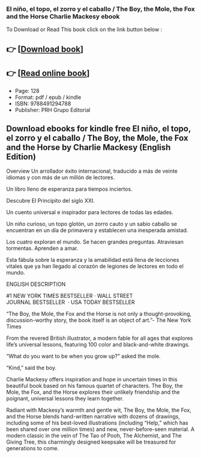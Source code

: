 ### El niño, el topo, el zorro y el caballo / The Boy, the Mole, the Fox and the Horse Charlie Mackesy ebook

To Download or Read This book click on the link button below :

## 👉  [**[Download book](http://filesbooks.info/download.php?group=book&from=github.com&id=588947&lnk=1064 "Download book")**]

## 👉  [**[Read online book](http://filesbooks.info/download.php?group=book&from=github.com&id=588947&lnk=1064 "Read online book")**]


* Page: 128
* Format: pdf / epub / kindle
* ISBN: 9788491294788
* Publisher: PRH Grupo Editorial



## Download ebooks for kindle free El niño, el topo, el zorro y el caballo / The Boy, the Mole, the Fox and the Horse by Charlie Mackesy (English Edition)


Overview
Un arrollador éxito internacional, traducido a más de veinte idiomas y con más de un millón de lectores.

Un libro lleno de esperanza para tiempos inciertos.

Descubre El Principito del siglo XXI.

Un cuento universal e inspirador para lectores de todas las edades.

 Un niño curioso, un topo glotón, un zorro cauto y un sabio caballo se encuentran en un día de primavera y establecen una inesperada amistad.

 Los cuatro exploran el mundo.
 Se hacen grandes preguntas.
 Atraviesan tormentas.
 Aprenden a amar.

 Esta fábula sobre la esperanza y la amabilidad está llena de lecciones vitales que ya han llegado al corazón de legiones de lectores en todo el mundo.

ENGLISH DESCRIPTION

#1 NEW YORK TIMES BESTSELLER · WALL STREET JOURNAL BESTSELLER  · USA TODAY BESTSELLER

“The Boy, the Mole, the Fox and the Horse is not only a thought-provoking, discussion-worthy story, the book itself is an object of art.”- The New York Times

 From the revered British illustrator, a modern fable for all ages that explores life’s universal lessons, featuring 100 color and black-and-white drawings.

“What do you want to be when you grow up?” asked the mole.

“Kind,” said the boy.

 Charlie Mackesy offers inspiration and hope in uncertain times in this beautiful book based on his famous quartet of characters. The Boy, the Mole, the Fox, and the Horse explores their unlikely friendship and the poignant, universal lessons they learn together.

 Radiant with Mackesy’s warmth and gentle wit, The Boy, the Mole, the Fox, and the Horse blends hand-written narrative with dozens of drawings, including some of his best-loved illustrations (including “Help,” which has been shared over one million times) and new, never-before-seen material. A modern classic in the vein of The Tao of Pooh, The Alchemist, and The Giving Tree, this charmingly designed keepsake will be treasured for generations to come.



